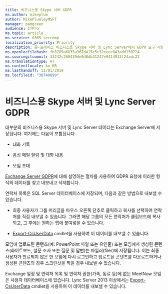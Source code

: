 ```yaml
---
title: 비즈니스용 Skype 서버 GDPR
ms.author: mikeplum
author: MikePlumleyMSFT
manager: pamgreen
audience: ITPro
ms.topic: article
ms.service: O365-seccomp
localization_priority: Priority
description: 온-프레미스 비즈니스용 Skype 서버 및 Lync Server에서 GDPR 요구 사항을 해결하는 방법을 알아보세요.
ms.openlocfilehash: fb3789a6835a367d415e5c32eeec043add150724
ms.sourcegitcommit: 33242c260439de0d8db41247e9414913f24adc22
ms.translationtype: HT
ms.contentlocale: ko-KR
ms.lasthandoff: 11/01/2019
ms.locfileid: "38749899"
---
```

# <a name="gdpr-for-skype-for-business-server-and-lync-server"></a>비즈니스용 Skype 서버 및 Lync Server GDPR

대부분의 비즈니스용 Skype 서버 및 Lync Server 데이터는 Exchange Server에 저장됩니다. 여기에는 다음이 포함됩니다.

-   대화 기록

-   음성 메일 알림 및 대화 내용

-   모임 초대

[Exchange Server GDPR](gdpr-for-exchange-server.md)에 대해 설명하는 절차를 사용하여 GDPR 요청에 이러한 형식의 데이터를 찾고 내보내고 삭제합니다.

연락처 목록은 SQL Server 데이터베이스에 저장되며, 다음과 같은 방법으로 내보낼 수 있습니다.

-   최종 사용자가 그룹 머리글을 마우스 오른쪽 단추로 클릭하고 복사를 선택하여 연락처를 직접 내보낼 수 있습니다. 그러면 해당 그룹의 모든 연락처가 클립보드에 복사되고, 그 후에는 원하는 앱에 붙여넣을 수 있습니다.

-   [Export-CsUserData](https://docs.microsoft.com/powershell/module/skype/export-csuserdata) cmdlet을 사용하여 이 데이터를 내보낼 수 있습니다.

모임에 업로드된 콘텐츠(예: PowerPoint 파일 또는 유인물) 또는 모임에서 생성된 콘텐츠(화이트보드, 설문 조사 또는 질문 및 답변)는 파일러(filer)에 저장됩니다. 이는 최종 사용자가 만료되지 않은 한 모임에 다시 로그인하고 업로드된 콘텐츠를 다운로드하거나 생성된 콘텐츠의 경우 스크린샷을 찍을 경우 내보낼 수 있습니다.

Exchange 일정 및 연락처 목록 및 연락처 권한(가족, 동료 등)에 없는 MeetNow 모임은 사용자 데이터베이스에 있습니다. Lync Server 2013 이상에서는 [Export-CsUserData](https://docs.microsoft.com/powershell/module/skype/export-csuserdata) cmdlet을 사용하여 이 데이터를 내보낼 수 있습니다.

